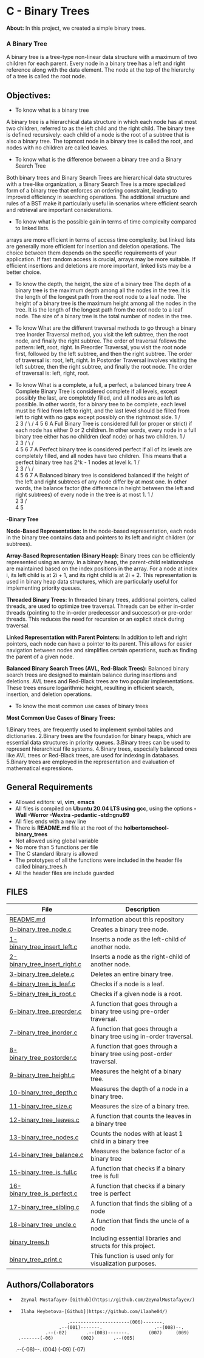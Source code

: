 # C - Binary Trees
**About:** In this project, we created a simple binary trees.
### A Binary Tree
A binary tree is a tree-type non-linear data structure with a maximum of two children for each parent. Every node in a binary tree has a left and right reference along with the data element. The node at the top of the hierarchy of a tree is called the root node.

## Objectives:
* To know what is a binary tree

A binary tree is a hierarchical data structure in which each node has at most two children, referred to as the left child and the right child. The binary tree is defined recursively: each child of a node is the root of a subtree that is also a binary tree. The topmost node in a binary tree is called the root, and nodes with no children are called leaves.

* To know what is the difference between a binary tree and a Binary Search Tree

Both binary trees and Binary Search Trees are hierarchical data structures with a tree-like organization, a Binary Search Tree is a more specialized form of a binary tree that enforces an ordering constraint, leading to improved efficiency in searching operations. The additional structure and rules of a BST make it particularly useful in scenarios where efficient search and retrieval are important considerations.

* To know what is the possible gain in terms of time complexity compared to linked lists. 

arrays are more efficient in terms of access time complexity, but linked lists are generally more efficient for insertion and deletion operations. The choice between them depends on the specific requirements of your application. If fast random access is crucial, arrays may be more suitable. If efficient insertions and deletions are more important, linked lists may be a better choice.

* To know the depth, the height, the size of a binary tree
The depth of a binary tree is the maximum depth among all the nodes in the tree. 
It is the length of the longest path from the root node to a leaf node. 
The height of a binary tree is the maximum height among all the nodes in the tree. 
It is the length of the longest path from the root node to a leaf node.
The size of a binary tree is the total number of nodes in the tree.

* To know What are the different traversal methods to go through a binary tree
Inorder Traversal method, you visit the left subtree, then the root node, and finally the right subtree. The order of traversal follows the pattern: left, root, right.
In Preorder Traversal, you visit the root node first, followed by the left subtree, and then the right subtree. The order of traversal is: root, left, right.
In Postorder Traversal involves visiting the left subtree, then the right subtree, and finally the root node. The order of traversal is: left, right, root.

* To know What is a complete, a full, a perfect, a balanced binary tree
A Complete Binary Tree is considered complete if all levels, except possibly the last, are completely filled, and all nodes are as left as possible. In other words, for a binary tree to be complete, each level must be filled from left to right, and the last level should be filled from left to right with no gaps except possibly on the rightmost side.
         1
       /   \
      2     3
     / \   /
    4   5 6
A Full Binary Tree is considered full (or proper or strict) if each node has either 0 or 2 children. In other words, every node in a full binary tree either has no children (leaf node) or has two children.
         1
       /   \
      2     3
     / \   / \
    4   5 6   7
A Perfect binary tree is considered perfect if all of its levels are completely filled, and all nodes have two children. This means that a perfect binary tree has 2^k - 1 nodes at level k.
         1
       /   \
      2     3
     / \   / \
    4   5 6   7
A Balanced binary tree is considered balanced if the height of the left and right subtrees of any node differ by at most one. In other words, the balance factor (the difference in height between the left and right subtrees) of every node in the tree is at most 1.
         1
       /   \
      2     3
     / \
    4   5


-**Binary Tree**

**Node-Based Representation:**
In the node-based representation, each node in the binary tree contains data and pointers to its left and right children (or subtrees).

**Array-Based Representation (Binary Heap):**
Binary trees can be efficiently represented using an array.
In a binary heap, the parent-child relationships are maintained based on the index positions in the array.
For a node at index i, its left child is at 2i + 1, and its right child is at 2i + 2.
This representation is used in binary heap data structures, which are particularly useful for implementing priority queues.

**Threaded Binary Trees:**
In threaded binary trees, additional pointers, called threads, are used to optimize tree traversal.
Threads can be either in-order threads (pointing to the in-order predecessor and successor) or pre-order threads.
This reduces the need for recursion or an explicit stack during traversal.

**Linked Representation with Parent Pointers:**
In addition to left and right pointers, each node can have a pointer to its parent.
This allows for easier navigation between nodes and simplifies certain operations, such as finding the parent of a given node.

**Balanced Binary Search Trees (AVL, Red-Black Trees):**
Balanced binary search trees are designed to maintain balance during insertions and deletions.
AVL trees and Red-Black trees are two popular implementations.
These trees ensure logarithmic height, resulting in efficient search, insertion, and deletion operations.

* To know the most common use cases of binary trees

**Most Common Use Cases of Binary Trees:**

1.Binary trees, are frequently used to implement symbol tables and dictionaries.
2.Binary trees are the foundation for binary heaps, which are essential data structures in priority queues.
3.Binary trees can be used to represent hierarchical file systems.
4.Binary trees, especially balanced ones like AVL trees or Red-Black trees, are used for indexing in databases.
5.Binary trees are employed in the representation and evaluation of mathematical expressions.

## General Requirements
* Allowed editors: **vi**, **vim**, **emacs**
* All files is compiled on **Ubuntu 20.04 LTS using gcc**, using the options **-Wall -Werror -Wextra -pedantic -std=gnu89**
* All files ends with a new line
* There is **README.md** file at the root of the **holbertonschool-binary_trees**
* Not allowed using global variable
* No more than 5 functions per file
* The C standard library is allowed
* The prototypes of all the functions were included in the header file called binary_trees.h
* All the header files are include guarded

## FILES
|File|Description|
|---|---|
|[README.md](https://github.com/ZeynalMustafayev/holbertonschool-binary_trees/blob/master/README.md)|Information about this repository|
|[0-binary_tree_node.c](https://github.com/ZeynalMustafayev/holbertonschool-binary_trees/blob/master/0-binary_tree_node.c)|Creates a binary tree node.|
|[1-binary_tree_insert_left.c](https://github.com/ZeynalMustafayev/holbertonschool-binary_trees/blob/master/1-binary_tree_insert_left.c)| Inserts a node as the left-child of another node.|
|[2-binary_tree_insert_right.c](https://github.com/ZeynalMustafayev/holbertonschool-binary_trees/blob/master/2-binary_tree_insert_right.c)| Inserts a node as the right-child of another node.|
|[3-binary_tree_delete.c](https://github.com/ZeynalMustafayev/holbertonschool-binary_trees/blob/master/3-binary_tree_delete.c)|Deletes an entire binary tree.|
|[4-binary_tree_is_leaf.c](https://github.com/ZeynalMustafayev/holbertonschool-binary_trees/blob/master/4-binary_tree_is_leaf.c)|Checks if a node is a leaf.|
|[5-binary_tree_is_root.c](https://github.com/ZeynalMustafayev/holbertonschool-binary_trees/blob/master/5-binary_tree_is_root.c)|Checks if a given node is a root.|
|[6-binary_tree_preorder.c](https://github.com/ZeynalMustafayev/holbertonschool-binary_trees/blob/master/6-binary_tree_preorder.c)|A function that goes through a binary tree using pre-order traversal.|
|[7-binary_tree_inorder.c](https://github.com/ZeynalMustafayev/holbertonschool-binary_trees/blob/master/7-binary_tree_inorder.c)|A function that goes through a binary tree using in-order traversal.|
|[8-binary_tree_postorder.c](https://github.com/ZeynalMustafayev/holbertonschool-binary_trees/blob/master/8-binary_tree_postorder.c)|A function that goes through a binary tree using post-order traversal.|
|[9-binary_tree_height.c](https://github.com/ZeynalMustafayev/holbertonschool-binary_trees/blob/master/9-binary_tree_height.c)|Measures the height of a binary tree.|
|[10-binary_tree_depth.c](https://github.com/ZeynalMustafayev/holbertonschool-binary_trees/blob/master/10-binary_tree_depth.c)|Measures the depth of a node in a binary tree.|
|[11-binary_tree_size.c](https://github.com/ZeynalMustafayev/holbertonschool-binary_trees/blob/master/11-binary_tree_size.c)|Measures the size of a binary tree.|
|[12-binary_tree_leaves.c](https://github.com/ZeynalMustafayev/holbertonschool-binary_trees/blob/master/12-binary_tree_leaves.c)|A function that counts the leaves in a binary tree|
|[13-binary_tree_nodes.c](https://github.com/ZeynalMustafayev/holbertonschool-binary_trees/blob/master/13-binary_tree_nodes.c)|Counts the nodes with at least 1 child in a binary tree|
|[14-binary_tree_balance.c](https://github.com/ZeynalMustafayev/holbertonschool-binary_trees/blob/master/14-binary_tree_balance.c)|Measures the balance factor of a binary tree|
|[15-binary_tree_is_full.c](https://github.com/ZeynalMustafayev/holbertonschool-binary_trees/blob/master/15-binary_tree_is_full.c)|A function that checks if a binary tree is full|
|[16-binary_tree_is_perfect.c](https://github.com/ZeynalMustafayev/holbertonschool-binary_trees/blob/master/16-binary_tree_is_perfect.c)|A function that checks if a binary tree is perfect|
|[17-binary_tree_sibling.c](https://github.com/ZeynalMustafayev/holbertonschool-binary_trees/blob/master/17-binary_tree_sibling.c)|A function that finds the sibling of a node|
|[18-binary_tree_uncle.c](https://github.com/ZeynalMustafayev/holbertonschool-binary_trees/blob/master/18-binary_tree_uncle.c)|A function that finds the uncle of a node|
|[binary_trees.h](https://github.com/ZeynalMustafayev/holbertonschool-binary_trees/blob/master/binary_trees.h)|Including essential libraries and structs for this project.|
|[binary_tree_print.c](https://github.com/ZeynalMustafayev/holbertonschool-binary_trees/blob/master/binary_tree_print.c)|This function is used only for visualization purposes.|
## Authors/Collaborators
*       Zeynal Mustafayev-[Github](https://github.com/ZeynalMustafayev/)
*       Ilaha Heybetova-[Github](https://github.com/ilaahe04/)

                         .----------------------(006)-------.
                      .--(001)-------.                   .--(008)--.
                 .--(-02)       .--(003)-------.       (007)     (009)
       .-------(-06)          (002)       .--(005)
  .--(-08)--.                           (004)
(-09)     (-07)
